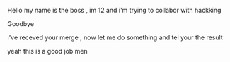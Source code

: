 Hello
my name is the boss , im 12 and i'm trying to collabor with hackking

Goodbye

i've receved your merge , now let me do something and tel your the result


yeah this is a good job men
